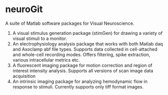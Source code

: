 # neuroGit
A suite of Matlab software packages for Visual Neuroscience. 

1. A visual stimulus generation package (stimGen) for drawing a variety of visual stimuli to a monitor.
2. An electrophysiology analysis package that works with both Matlab daq and Axoclamp abf file types. Supports data collected in cell-attached and whole-cell recording modes. Offers filtering, spike extraction, various intracellular metrics etc.
3. A fluorescent imaging package for motion correction and region of interest intensity analysis. Supports all versions of scan image data acquisition
4. An intrinsic imaging package for analyzing hemodynamic flow in response to stimuli. Currently supports only tiff format images.
